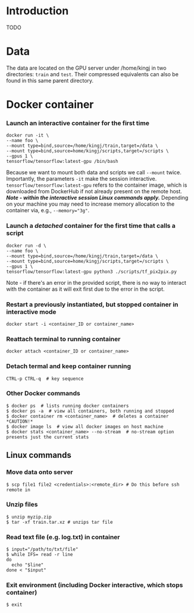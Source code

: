 # Introduction
TODO

# Data
The data are located on the GPU server under /home/kingj in two directories: `train` and `test`. Their compressed equivalents can also be found in this same parent directory.

# Docker container

### Launch an interactive container for the first time

    docker run -it \
    --name foo \
    --mount type=bind,source=/home/kingj/train,target=/data \
    --mount type=bind,source=home/kingj/scripts,target=/scripts \
    --gpus 1 \
    tensorflow/tensorflow:latest-gpu /bin/bash

Because we want to mount both data and scripts we call `--mount` twice. Importantly, the parameters `-it` make the session interactive. `tensorflow/tensorflow:latest-gpu` refers to the container image, which is downloaded from DockerHub if not already present on the remote host. ***Note - within the interactive session Linux commands apply.*** Depending on your machine you may need to increase memory allocation to the container via, e.g., `--memory="3g"`.

### Launch a *detached* container for the first time that calls a script

    docker run -d \
    --name foo \
    --mount type=bind,source=/home/kingj/train,target=/data \
    --mount type=bind,source=home/kingj/scripts,target=/scripts \
    --gpus 1 \
    tensorflow/tensorflow:latest-gpu python3 ./scripts/tf_pix2pix.py

Note - if there's an error in the provided script, there is no way to interact with the container as it will exit first due to the error in the script.

### Restart a previously instantiated, but stopped container in interactive mode

    docker start -i <container_ID or container_name>

### Reattach terminal to running container

    docker attach <container_ID or container_name>

### Detach termal and keep container running

    CTRL-p CTRL-q  # key sequence


### Other Docker commands
    $ docker ps  # lists running docker containers
    $ docker ps -a  # view all containers, both running and stopped
    $ docker container rm <container_name>  # deletes a container *CAUTION!*
    $ docker image ls  # view all docker images on host machine
    $ docker stats <container_name> --no-stream  # no-stream option presents just the current stats

## Linux commands
### Move data onto server <br>
    $ scp file1 file2 <credentials>:<remote_dir> # Do this before ssh remote in

### Unzip files
    $ unzip myzip.zip
    $ tar -xf train.tar.xz # unzips tar file

### Read text file (e.g. log.txt) in container

    $ input="/path/to/txt/file"
    $ while IFS= read -r line
    do
      echo "$line"
    done < "$input"

### Exit environment (including Docker interactive, which stops container)
    $ exit